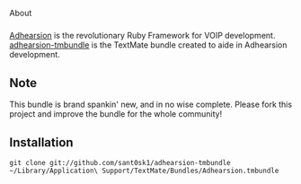 About
#####
[Adhearsion][1] is the revolutionary Ruby Framework for VOIP development. [adhearsion-tmbundle][2] is the TextMate bundle created to aide in Adhearsion development.

[1]:http://adhearsion.com/
[2]:http://github.com/sant0sk1/adhearsion-tmbundle 

Note
----
This bundle is brand spankin' new, and in no wise complete. Please fork this project and improve the bundle for the whole community!

Installation
------------
    git clone git://github.com/sant0sk1/adhearsion-tmbundle ~/Library/Application\ Support/TextMate/Bundles/Adhearsion.tmbundle

